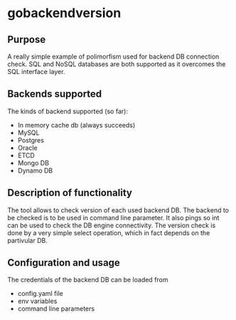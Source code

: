 # gobackendversion

## Purpose

A really simple example of polimorfism used for backend DB connection check.
SQL and NoSQL databases are both supported as it overcomes the SQL interface
layer.

## Backends supported

The kinds of backend supported (so far):

- In memory cache db (always succeeds)
- MySQL 
- Postgres
- Oracle
- ETCD
- Mongo DB
- Dynamo DB

## Description of functionality

The tool allows to check version of each used backend DB. The backend
to be checked is to be used in command line parameter. It also pings
so int can be used to check the DB engine connectivity. The version
check is done by a very simple select operation, which in fact
depends on the partivular DB.

## Configuration and usage

The credentials of the backend DB can be loaded from 
- config.yaml file
- env variables
- command line parameters
